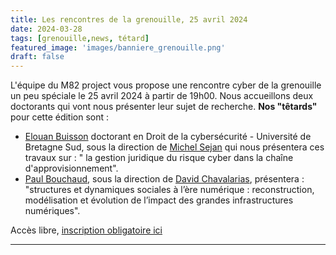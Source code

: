 ```yaml
---
title: Les rencontres de la grenouille, 25 avril 2024
date: 2024-03-28
tags: [grenouille,news, tétard]
featured_image: 'images/banniere_grenouille.png'
draft: false
---
```


L'équipe du M82 project vous propose une rencontre cyber de la grenouille un peu spéciale le 25 avril 2024 à partir de 19h00. Nous accueillons deux doctorants qui vont nous présenter leur sujet de recherche. 
**Nos "têtards"** pour cette édition sont :
* [Elouan Buisson](https://fr.linkedin.com/in/elouanbuisson) doctorant en Droit de la cybersécurité - Université de Bretagne Sud, sous la direction de [Michel Sejan](https://univ-droit.fr/universitaires/4236-sejean-michel) qui nous présentera ces travaux sur : " la gestion juridique du risque cyber dans la chaîne d'approvisionnement".
* [Paul Bouchaud](https://paulbouchaud.com/), sous la direction de [David Chavalarias](https://fr.linkedin.com/in/david-chavalarias), présentera : "structures et dynamiques sociales à l’ère numérique : reconstruction, modélisation et évolution de l’impact des grandes infrastructures numériques".

Accès libre, [inscription obligatoire ici](https://www.helloasso.com/associations/m82-project/evenements/les-rencontres-de-la-grenouille-0424)

---
